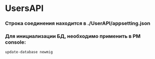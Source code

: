 ﻿# UsersAPI

### Строка соединения находится в ./UserAPI/appsetting.json

### Для инициализации БД, необходимо применить в PM console:
	update-database newmig
